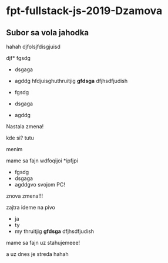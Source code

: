 # fpt-fullstack-js-2019-Dzamova

## Subor sa vola jahodka
 hahah
djfolsjfdisgjuisd


djf* fgsdg
* dsgaga
* agddg
hfdjuisghuthruitjig **gfdsga** dfjhsdfjudish

* fgsdg
* dsgaga
* agddg

Nastala zmena!

kde si? tutu

menim

mame sa fajn 
wdfoqijoi 
*ipfjpi

* fgsdg
* dsgaga
* agddgvo svojom PC!

znova zmena!!!

zajtra ideme na pivo
* ja
* ty
* my
thruitjig **gfdsga** dfjhsdfjudish

mame sa fajn
uz stahujemeee!

a uz dnes je streda
hahah



